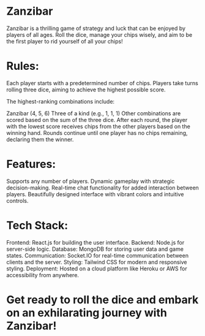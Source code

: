 # Zanzibar

Zanzibar is a thrilling game of strategy and luck that can be enjoyed by players of all ages. Roll the dice, manage your chips wisely, and aim to be the first player to rid yourself of all your chips!

# Rules:

Each player starts with a predetermined number of chips.
Players take turns rolling three dice, aiming to achieve the highest possible score.

The highest-ranking combinations include:

Zanzibar (4, 5, 6)
Three of a kind (e.g., 1, 1, 1)
Other combinations are scored based on the sum of the three dice.
After each round, the player with the lowest score receives chips from the other players based on the winning hand.
Rounds continue until one player has no chips remaining, declaring them the winner.

# Features:

Supports any number of players.
Dynamic gameplay with strategic decision-making.
Real-time chat functionality for added interaction between players.
Beautifully designed interface with vibrant colors and intuitive controls.

# Tech Stack:

Frontend: React.js for building the user interface.
Backend: Node.js for server-side logic.
Database: MongoDB for storing user data and game states.
Communication: Socket.IO for real-time communication between clients and the server.
Styling: Tailwind CSS for modern and responsive styling.
Deployment: Hosted on a cloud platform like Heroku or AWS for accessibility from anywhere.

# Get ready to roll the dice and embark on an exhilarating journey with Zanzibar!





